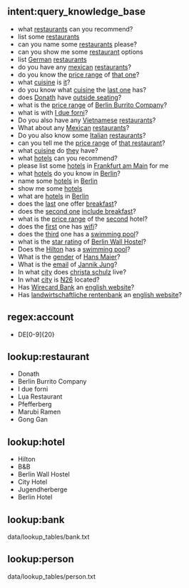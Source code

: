 ## intent:query_knowledge_base
- what [restaurants](object_type:restaurant) can you recommend?
- list some [restaurants](object_type:restaurant)
- can you name some [restaurants](object_type:restaurant) please?
- can you show me some [restaurant](object_type:restaurant) options
- list [German](cuisine) [restaurants](object_type:restaurant)
- do you have any [mexican](cuisine) [restaurants](object_type:restaurant)?
- do you know the [price range](attribute:price-range) of [that one](mention)?
- what [cuisine](attribute) is [it](mention)?
- do you know what [cuisine](attribute) the [last one](mention:LAST) has?
- does [Donath](restaurant) have [outside seating](attribute:outside-seating)?
- what is the [price range](attribute:price-range) of [Berlin Burrito Company](restaurant)?
- what is with [I due forni](restaurant)?
- Do you also have any [Vietnamese](cuisine) [restaurants](object_type:restaurant)?
- What about any [Mexican](cuisine) [restaurants](object_type:restaurant)?
- Do you also know some [Italian](cuisine) [restaurants](object_type:restaurant)?
- can you tell me the [price range](attribute) of [that restaurant](mention)?
- what [cuisine](attribute) do [they](mention) have?
- what [hotels](object_type:hotel) can you recommend?
- please list some [hotels](object_type:hotel) in [Frankfurt am Main](city) for me
- what [hotels](object_type:hotel) do you know in [Berlin](city)?
- name some [hotels](object_type:hotel) in [Berlin](city)
- show me some [hotels](object_type:hotel)
- what are [hotels](object_type:hotel) in [Berlin](city)
- does the [last](mention:LAST) one offer [breakfast](attribute:breakfast-included)?
- does the [second one](mention:2) [include breakfast](breakfast-included)?
- what is the [price range](attribute:price-range) of the [second](mention:2) hotel?
- does the [first](mention:1) one has [wifi](attribute:free-wifi)?
- does the [third](mention:3) one has a [swimming pool](attribute:swimming-pool)?
- what is the [star rating](attribute:star-rating) of [Berlin Wall Hostel](hotel)?
- Does the [Hilton](hotel) has a [swimming pool](attribute:swimming-pool)?
- What is the [gender](attribute) of [Hans Maier](person)?
- What is the [email](attribute) of [Jannik Jung](person)?
- In what [city](attribute) does [christa schulz](person) live?
- In what [city](attribute) is [N26](bank) located?
- Has [Wirecard Bank](bank) an [english website](attribute)?
- Has [landwirtschaftliche rentenbank](bank) an [english website](attribute)?

## regex:account
- DE[0-9]{20}

## lookup:restaurant
- Donath
- Berlin Burrito Company
- I due forni
- Lụa Restaurant
- Pfefferberg
- Marubi Ramen
- Gong Gan

## lookup:hotel
- Hilton
- B&B
- Berlin Wall Hostel
- City Hotel
- Jugendherberge
- Berlin Hotel

## lookup:bank
  data/lookup_tables/bank.txt

## lookup:person
  data/lookup_tables/person.txt

